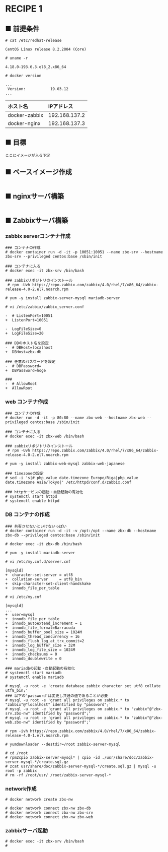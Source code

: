 # RECIPE 1
## ■ 前提条件
```
# cat /etc/redhat-release
```
```
CentOS Linux release 8.2.2004 (Core)
```
```
# uname -r
```
```
4.18.0-193.6.3.el8_2.x86_64
```
```
# docker version
```
```
...
 Version:           19.03.12
...
```
|ホスト名|IPアドレス|
|:---|:---|
|docker-zabbix|192.168.137.2|
|docker-nginx|192.168.137.3|
## ■ 目標
```
ここにイメージが入る予定
```
## ■ ベースイメージ作成
```
```
## ■ nginxサーバ構築
```
```
## ■ Zabbixサーバ構築
### zabbix serverコンテナ作成
```
### コンテナの作成
# docker container run -d -it -p 10051:10051 --name zbx-srv --hostname zbx-srv --privileged centos:base /sbin/init
```
```
### コンテナに入る
# docker exec -it zbx-srv /bin/bash
```
```
### zabbixリポジトリのインストール
 # rpm -Uvh https://repo.zabbix.com/zabbix/4.0/rhel/7/x86_64/zabbix-release-4.0-2.el7.noarch.rpm
```
```
# yum -y install zabbix-server-mysql mariadb-server
```
```
# vi /etc/zabbix/zabbix_server.conf
```
```
-  # ListenPort=10051
+  ListenPort=10051
```
```
-  LogFileSize=0
+  LogFileSize=20
```
```
### DBのホスト名を設定
-  # DBHost=localhost
+  DBHost=zbx-db
```
```
### 任意のパスワードを設定
-  # DBPassword=
+  DBPassword=hoge
```
```
###
-  # AllowRoot
+  AllowRoot
```
### web コンテナ作成
```
### コンテナの作成
# docker run -d -it -p 80:80 --name zbx-web --hostname zbx-web --privileged centos:base /sbin/init
```
```
### コンテナに入る
# docker exec -it zbx-web /bin/bash
```
```
### zabbixリポジトリのインストール
 # rpm -Uvh https://repo.zabbix.com/zabbix/4.0/rhel/7/x86_64/zabbix-release-4.0-2.el7.noarch.rpm
```
```
# yum -y install zabbix-web-mysql zabbix-web-japanese
```
```
### timezoneの設定
# sed -i 's|# php_value date.timezone Europe/Riga|php_value date.timezone Asia/Tokyo|' /etc/httpd/conf.d/zabbix.conf
```
```
### httpサービスの起動・自動起動の有効化
# systemctl start httpd
# systemctl enable httpd
```
### DB コンテナの作成
```
### 共有させないといけないっぽい
# docker container run -d -it -v /opt:/opt --name zbx-db --hostname zbx-db --privileged centos:base /sbin/init
```
```
# docker exec -it zbx-db /bin/bash
```
```
# yum -y install mariadb-server
```
```
# vi /etc/my.cnf.d/server.cnf
```
```
[mysqld]
+  character-set-server = utf8
+  collation-server     = utf8_bin
+  skip-character-set-client-handshake
+  innodb_file_per_table
```
```
# vi /etc/my.cnf
```
```
[mysqld]
...
+  user=mysql
+  innodb_file_per_table
+  innodb_autoextend_increment = 1
+  innodb_file_format=Barracuda
+  innodb_buffer_pool_size = 1024M
+  innodb_thread_concurrency = 16
+  innodb_flush_log_at_trx_commit=2
+  innodb_log_buffer_size = 32M
+  innodb_log_file_size = 1024M
+  innodb_checksums = 0
+  innodb_doublewrite = 0
```
```
### mariadbの起動・自動起動の有効化
# systemctl start mariadb
# systemctl enable mariadb
```
```
# mysql -u root -e 'create database zabbix character set utf8 collate utf8_bin;'
### 以下の'password'は変更し共通の値であることが必要
# mysql -u root -e 'grant all privileges on zabbix.* to "zabbix"@"localhost" identified by "password";'
# mysql -u root -e 'grant all privileges on zabbix.* to "zabbix"@"zbx-srv.zbx-nw" identified by "password";'
# mysql -u root -e 'grant all privileges on zabbix.* to "zabbix"@"zbx-web.zbx-nw" identified by "password";'
```
```
# rpm -ivh https://repo.zabbix.com/zabbix/4.0/rhel/7/x86_64/zabbix-release-4.0-1.el7.noarch.rpm
```
```
# yumdownloader --destdir=/root zabbix-server-mysql
```
```
# cd /root
# rpm2cpio zabbix-server-mysql* | cpio -id ./usr/share/doc/zabbix-server-mysql-*/create.sql.gz
# zcat usr/share/doc/zabbix-server-mysql-*/create.sql.gz | mysql -u root -p zabbix
# rm -rf /root/usr/ /root/zabbix-server-mysql-*
```
### network作成
```
# docker network create zbx-nw
```
```
# docker network connect zbx-nw zbx-db
# docker network connect zbx-nw zbx-srv
# docker network connect zbx-nw zbx-web
```
### zabbixサーバ起動
```
# docker exec -it zbx-srv /bin/bash
# 
```

